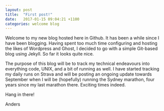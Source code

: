 ```yaml
---
layout: post
title:  "First post!"
date:   2017-01-15 09:04:21 +1100
categories: welcome blog
---
```

Welcome to my new blog hosted here in Github. It has been a while since I have been blogging. Having spent too much time configuring and hosting the likes of Wordpress and Ghost, I decided to go with a simple Git-based blog using Jekyll. So far it looks quite nice.

The purpose of this blog will be to track my technical endeavours into everything code, UNIX, and a bit of running as well. I have started tracking my daily runs on Strava and will be posting an ongoing update towards September when I will be (hopefully) running the Sydney marathon, four years since my last marathon there. Exciting times indeed.

Hang in there!

Anders
